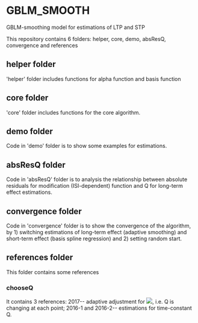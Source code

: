 # GBLM_SMOOTH
GBLM-smoothing model for estimations of LTP and STP

This repository contains 6 folders: helper, core, demo, absResQ, convergence and references

## helper folder
'helper' folder includes functions for alpha function and basis function

## core folder
'core' folder includes functions for the core algorithm.

## demo folder
Code in 'demo' folder is to show some examples for estimations. 

## absResQ folder
Code in 'absResQ' folder is to analysis the relationship between absolute residuals for modification (ISI-dependent) function and Q for long-term effect estimations. 
 
## convergence folder
Code in 'convergence' folder is to show the convergence of the algorithm, by 1) switching estimations of long-term effect (adaptive smoothing) and short-term effect (basis spline regression) and 2) setting random start.

## references folder
This folder contains some references

### chooseQ
It contains 3 references: 2017-- adaptive adjustment for <img src="https://render.githubusercontent.com/render/math?math=Q_k">, i.e. Q is changing at each point; 2016-1 and 2016-2-- estimations for time-constant Q.

